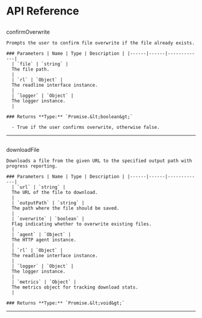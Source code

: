 # API Reference


  ##
  confirmOverwrite

    Prompts the user to confirm file overwrite if the file already exists.

    ### Parameters | Name | Type | Description | |------|------|-------------|
      | `file` | `string` |
      The file path.
      |
      | `rl` | `Object` |
      The readline interface instance.
      |
      | `logger` | `Object` |
      The logger instance.
      |

    ### Returns **Type:** `Promise.&lt;boolean&gt;`

      - True if the user confirms overwrite, otherwise false.


  ---

  ##
  downloadFile

    Downloads a file from the given URL to the specified output path with progress reporting.

    ### Parameters | Name | Type | Description | |------|------|-------------|
      | `url` | `string` |
      The URL of the file to download.
      |
      | `outputPath` | `string` |
      The path where the file should be saved.
      |
      | `overwrite` | `boolean` |
      Flag indicating whether to overwrite existing files.
      |
      | `agent` | `Object` |
      The HTTP agent instance.
      |
      | `rl` | `Object` |
      The readline interface instance.
      |
      | `logger` | `Object` |
      The logger instance.
      |
      | `metrics` | `Object` |
      The metrics object for tracking download stats.
      |

    ### Returns **Type:** `Promise.&lt;void&gt;`



  ---


